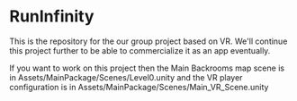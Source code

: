 # RunInfinity
This is the repository for the our group project based on VR. We'll continue this project further to be able to commercialize it as an app eventually.

If you want to work on this project then the Main Backrooms map scene is in Assets/MainPackage/Scenes/Level0.unity and the VR player configuration is in Assets/MainPackage/Scenes/Main_VR_Scene.unity
